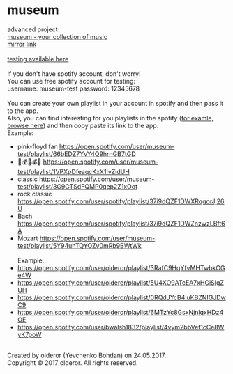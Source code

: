 # museum
advanced project<br />
[museum - your collection of music](https://museum-olderor.c9users.io/)<br />
[mirror link](http://museum.gear.host)<br /><br />
[testing available here](https://github.com/olderor/museum/blob/master/testing.md)<br /><br />
If you don't have spotify account, don't worry!<br />
You can use free spotify account for testing:<br />
username: museum-test password: 12345678<br /><br />
You can create your own playlist in your account in spotify and then pass it to the app.<br />
Also, you can find interesting for you playlists in the spotify ([for examle, browse here](https://open.spotify.com/browse/featured)) and then copy paste its link to the app.<br />
Example:<br />
* pink-floyd fan https://open.spotify.com/user/museum-test/playlist/66bEDZ7YvY4Q9hrnGB7tGD 
* 🤑💰🤑💰🤑 https://open.spotify.com/user/museum-test/playlist/1VPXpDfeaqcKxX1IvZidUH 
* classic https://open.spotify.com/user/museum-test/playlist/3G9GTSdFQMP0qep2Z1xOot 
* rock classic https://open.spotify.com/user/spotify/playlist/37i9dQZF1DWXRqgorJj26U 
* Bach https://open.spotify.com/user/spotify/playlist/37i9dQZF1DWZnzwzLBft6A 
* Mozart https://open.spotify.com/user/museum-test/playlist/5Y94uhTQYOZv0mRb9BWtWk <br /><br />
Example:<br />
* https://open.spotify.com/user/olderor/playlist/3RafC9HqYfvMHTwbkOGe4W
* https://open.spotify.com/user/olderor/playlist/5U4XO9ATcEA7xHGiSIgZUH
* https://open.spotify.com/user/olderor/playlist/0RQdJYcB4iuKBZNIGJDwC9
* https://open.spotify.com/user/olderor/playlist/6MTzYc8GsxNjnlqxHDz4OE
* https://open.spotify.com/user/bwalsh1832/playlist/4vym2bbVet1cCe8WyK7poW
<br />
Created by olderor (Yevchenko Bohdan) on 24.05.2017.<br />
Copyright © 2017 olderor. All rights reserved.
